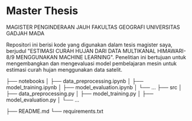 # Master Thesis
MAGISTER PENGINDERAAN JAUH
FAKULTAS GEOGRAFI
UNIVERSITAS GADJAH MADA

Repositori ini berisi kode yang digunakan dalam tesis magister saya, berjudul "ESTIMASI CURAH HUJAN DARI DATA MULTIKANAL HIMAWARI-8/9 MENGGUNAKAN MACHINE LEARNING". Penelitian ini bertujuan untuk mengembangkan dan mengevaluasi model pembelajaran mesin untuk estimasi curah hujan menggunakan data satelit.

├── notebooks
│   ├── data_preprocessing.ipynb
│   ├── model_training.ipynb
│   ├── model_evaluation.ipynb
│   └── ...
├── src
│   ├── data_preprocessing.py
│   ├── model_training.py
│   ├── model_evaluation.py
│   └── ...

├── README.md
└── requirements.txt

